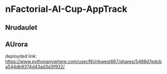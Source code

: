 # nFactorial-AI-Cup-AppTrack

## Nrudaulet


## AUrora

deployded link: https://www.pythonanywhere.com/user/NUrikwest667/shares/5488d7edcba544db9374d43ad3d3f932/

